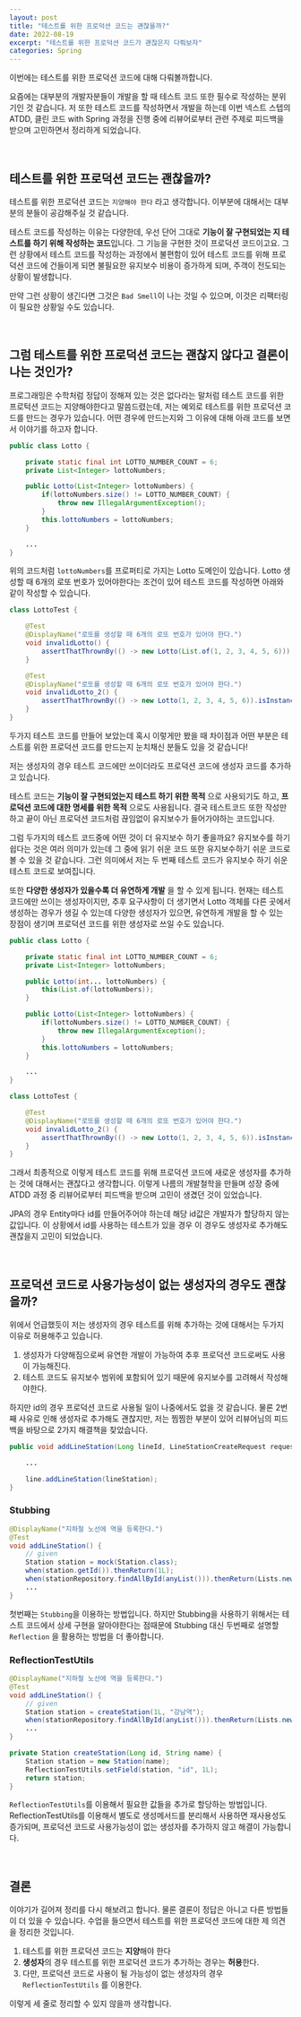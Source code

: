 ```yaml
---
layout: post
title: "테스트를 위한 프로덕션 코드는 괜찮을까?"
date: 2022-08-19
excerpt: "테스트를 위한 프로덕션 코드가 괜찮은지 다뤄보자"
categories: Spring
---
```


이번에는 테스트를 위한 프로덕션 코드에 대해 다뤄볼까합니다.

요즘에는 대부분의 개발자분들이 개발을 할 때 테스트 코드 또한 필수로 작성하는 분위기인 것 같습니다.
저 또한 테스트 코드를 작성하면서 개발을 하는데 이번 넥스트 스텝의 ATDD, 클린 코드 with Spring 과정을 진행 중에 리뷰어로부터 관련 주제로 피드백을 받으며 고민하면서 정리하게 되었습니다.

<br/>

## 테스트를 위한 프로덕션 코드는 괜찮을까?

테스트를 위한 프로덕션 코드는 `지양해야 한다` 라고 생각합니다. 이부분에 대해서는 대부분의 분들이 공감해주실 것 같습니다.

테스트 코드를 작성하는 이유는 다양한데, 우선 단어 그대로 **기능이 잘 구현되었는 지 테스트를 하기 위해 작성하는 코드**입니다. 그 기능을 구현한 것이 프로덕션 코드이고요.
그런 상황에서 테스트 코드를 작성하는 과정에서 불편함이 있어 테스트 코드를 위해 프로덕션 코드에 건들이게 되면 불필요한 유지보수 비용이 증가하게 되며, 주객이 전도되는 상황이 발생합니다.

만약 그런 상황이 생긴다면 그것은 `Bad Smell`이 나는 것일 수 있으며, 이것은 리팩터링이 필요한 상황일 수도 있습니다.

<br/>

## 그럼 테스트를 위한 프로덕션 코드는 괜찮지 않다고 결론이 나는 것인가?

프로그래밍은 수학처럼 정답이 정해져 있는 것은 없다라는 말처럼 테스트 코드를 위한 프로턱션 코드는 지양해야한다고 말씀드렸는데, 저는 예외로 테스트를 위한 프로덕션 코드를 만드는 경우가 있습니다.
어떤 경우에 만드는지와 그 이유에 대해 아래 코드를 보면서 이야기를 하고자 합니다.

```java
public class Lotto {

    private static final int LOTTO_NUMBER_COUNT = 6;
    private List<Integer> lottoNumbers;

    public Lotto(List<Integer> lottoNumbers) {
        if(lottoNumbers.size() != LOTTO_NUMBER_COUNT) {
            throw new IllegalArgumentException();
        }
        this.lottoNumbers = lottoNumbers;
    }

    ...
}
```

위의 코드처럼 `lottoNumbers`를 프로퍼티로 가지는 Lotto 도메인이 있습니다. Lotto 생성할 때 6개의 로또 번호가 있어야한다는 조건이 있어 테스트 코드를 작성하면 아래와 같이 작성할 수 있습니다.

```java
class LottoTest {

    @Test
    @DisplayName("로또를 생성할 때 6개의 로또 번호가 있어야 한다.")
    void invalidLotto() {
        assertThatThrownBy(() -> new Lotto(List.of(1, 2, 3, 4, 5, 6))).isInstanceOf(IllegalArgumentException.class);
    }

    @Test
    @DisplayName("로또를 생성할 때 6개의 로또 번호가 있어야 한다.")
    void invalidLotto_2() {
        assertThatThrownBy(() -> new Lotto(1, 2, 3, 4, 5, 6)).isInstanceOf(IllegalArgumentException.class);
    }
}
```

두가지 테스트 코드를 만들어 보았는데 혹시 이렇게만 봤을 때 차이점과 어떤 부분은 테스트를 위한 프로덕션 코드를 만드는지 눈치채신 분들도 있을 것 같습니다!

저는 생성자의 경우 테스트 코드에만 쓰이더라도 프로덕션 코드에 생성자 코드를 추가하고 있습니다.

테스트 코드는 **기능이 잘 구현되었는지 테스트 하기 위한 목적** 으로 사용되기도 하고, **프로덕션 코드에 대한 명세를 위한 목적** 으로도 사용됩니다.
결국 테스트코드 또한 작성만 하고 끝이 아닌 프로덕션 코드처럼 끊임없이 유지보수가 들어가야하는 코드입니다.

그럼 두가지의 테스트 코드중에 어떤 것이 더 유지보수 하기 좋을까요? 유지보수를 하기 쉽다는 것은 여러 의미가 있는데 그 중에 읽기 쉬운 코드 또한
유지보수하기 쉬운 코드로 볼 수 있을 것 같습니다. 그런 의미에서 저는 두 번째 테스트 코드가 유지보수 하기 쉬운 테스트 코드로 보여집니다.

또한 **다양한 생성자가 있을수록 더 유연하게 개발** 을 할 수 있게 됩니다. 현재는 테스트 코드에만 쓰이는 생성자이지만, 추후 요구사항이 더 생기면서 Lotto 객체를 다른 곳에서
생성하는 경우가 생길 수 있는데 다양한 생성자가 있으면, 유연하게 개발을 할 수 있는 장점이 생기며 프로덕션 코드를 위한 생성자로 쓰일 수도 있습니다.

```java
public class Lotto {

    private static final int LOTTO_NUMBER_COUNT = 6;
    private List<Integer> lottoNumbers;

    public Lotto(int... lottoNumbers) {
        this(List.of(lottoNumbers));
    }

    public Lotto(List<Integer> lottoNumbers) {
        if(lottoNumbers.size() != LOTTO_NUMBER_COUNT) {
            throw new IllegalArgumentException();
        }
        this.lottoNumbers = lottoNumbers;
    }

    ...
}

class LottoTest {

    @Test
    @DisplayName("로또를 생성할 때 6개의 로또 번호가 있어야 한다.")
    void invalidLotto_2() {
        assertThatThrownBy(() -> new Lotto(1, 2, 3, 4, 5, 6)).isInstanceOf(IllegalArgumentException.class);
    }
}
```

그래서 최종적으로 이렇게 테스트 코드를 위해 프로덕션 코드에 새로운 생성자를 추가하는 것에 대해서는 괜찮다고 생각합니다.
이렇게 나름의 개발철학을 만들며 성장 중에 ATDD 과정 중 리뷰어로부터 피드백을 받으며 고민이 생겼던 것이 있었습니다.

JPA의 경우 Entity마다 id를 만들어주어야 하는데 해당 id값은 개발자가 할당하지 않는 값입니다. 이 상황에서 id를 사용하는 테스트가 있을 경우
이 경우도 생성자로 추가해도 괜찮을지 고민이 되었습니다.

<br/>

## 프로덕션 코드로 사용가능성이 없는 생성자의 경우도 괜찮을까?

위에서 언급했듯이 저는 생성자의 경우 테스트를 위해 추가하는 것에 대해서는 두가지 이유로 허용해주고 있습니다.

1. 생성자가 다양해짐으로써 유연한 개발이 가능하여 추후 프로덕션 코드로써도 사용이 가능해진다.
2. 테스트 코드도 유지보수 범위에 포함되어 있기 때문에 유지보수를 고려해서 작성해야한다.

하지만 id의 경우 프로덕션 코드로 사용될 일이 나중에서도 없을 것 같습니다. 물론 2번째 사유로 인해 생성자로 추가해도 괜찮지만,
저는 찜찜한 부분이 있어 리뷰어님의 피드백을 바탕으로 2가지 해결책을 찾았습니다.

```java
public void addLineStation(Long lineId, LineStationCreateRequest request) {

    ...

    line.addLineStation(lineStation);
}
```

### Stubbing

```java
@DisplayName("지하철 노선에 역을 등록한다.")
@Test
void addLineStation() {
    // given
    Station station = mock(Station.class);
    when(station.getId()).thenReturn(1L);
    when(stationRepository.findAllById(anyList())).thenReturn(Lists.newArrayList(station));
    ...
}
```

첫번째는 `Stubbing`을 이용하는 방법입니다. 하지만 Stubbing을 사용하기 위해서는 테스트 코드에서 상세 구현을 알아야한다는 점때문에 Stubbing 대신 두번째로 설명할 `Reflection` 을 활용하는 방법을
더 좋아합니다.

### ReflectionTestUtils

```java
@DisplayName("지하철 노선에 역을 등록한다.")
@Test
void addLineStation() {
    // given
    Station station = createStation(1L, "강남역");
    when(stationRepository.findAllById(anyList())).thenReturn(Lists.newArrayList(station));
    ...
}

private Station createStation(Long id, String name) {
    Station station = new Station(name);
    ReflectionTestUtils.setField(station, "id", 1L);
    return station;
}
```

`ReflectionTestUtils`를 이용해서 필요한 값들을 추가로 할당하는 방법입니다. ReflectionTestUtils를 이용해서 별도로 생성메서드를 분리해서 사용하면 재사용성도 증가되며, 프로덕션 코드로 사용가능성이 없는 생성자를 추가하지 않고 해결이 가능합니다.

<br/>

## 결론

이야기가 길어져 정리를 다시 해보려고 합니다. 물론 결론이 정답은 아니고 다른 방법들이 더 있을 수 있습니다.
수업을 들으면서 테스트를 위한 프로덕션 코드에 대한 제 의견을 정리한 것입니다.

1. 테스트를 위한 프로덕션 코드는 **지양**해야 한다
2. **생성자**의 경우 테스트를 위한 프로덕션 코드가 추가하는 경우는 **허용**한다.
3. 다만, 프로덕션 코드로 사용이 될 가능성이 없는 생성자의 경우 `ReflectionTestUtils` 를 이용한다.

이렇게 세 줄로 정리할 수 있지 않을까 생각합니다.
